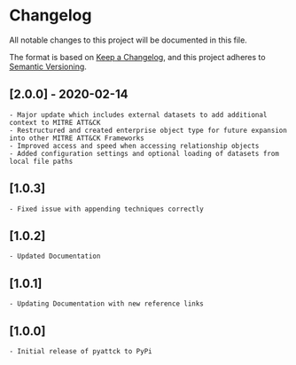 # Changelog

All notable changes to this project will be documented in this file.

The format is based on [Keep a Changelog](https://keepachangelog.com/en/1.0.0/),
and this project adheres to [Semantic Versioning](https://semver.org/spec/v2.0.0.html).


## [2.0.0] - 2020-02-14
    
    - Major update which includes external datasets to add additional context to MITRE ATT&CK
    - Restructured and created enterprise object type for future expansion into other MITRE ATT&CK Frameworks
    - Improved access and speed when accessing relationship objects
    - Added configuration settings and optional loading of datasets from local file paths

## [1.0.3]

    - Fixed issue with appending techniques correctly

## [1.0.2]

    - Updated Documentation

## [1.0.1]

    - Updating Documentation with new reference links

## [1.0.0] 
    
    - Initial release of pyattck to PyPi
